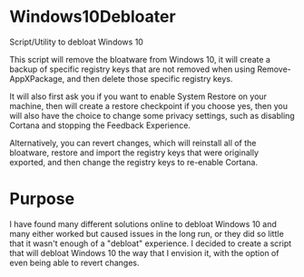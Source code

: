 # Windows10Debloater
Script/Utility to debloat Windows 10

This script will remove the bloatware from Windows 10, it will create a backup of specific registry keys that are not removed when using Remove-AppXPackage, and then delete those specific registry keys.

It will also first ask you if you want to enable System Restore on your machine, then will create a restore checkpoint if you choose yes, then you will also have the choice to change some privacy settings, such as disabling Cortana and stopping the Feedback Experience.

Alternatively, you can revert changes, which will reinstall all of the bloatware, restore and import the registry keys that were originally exported, and then change the registry keys to re-enable Cortana.

# Purpose

I have found many different solutions online to debloat Windows 10 and many either worked but caused issues in the long run, or they did so little that it wasn't enough of a "debloat" experience. I decided to create a script that will debloat Windows 10 the way that I envision it, with the option of even being able to revert changes.


